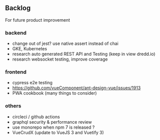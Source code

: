 ## Backlog

For future product improvement

### backend
- change out of jest? use native assert instead of chai
- GKE, Kubernetes
- research auto generated REST API and Testing (keep in view dredd.io)
- research websocket testing, improve coverage

### frontend
- cypress e2e testing
- https://github.com/vueComponent/ant-design-vue/issues/1913
- PWA cookbook (many things to consider)

### others
- circleci / github actions
- graphql security & performance review
- use monorepo when npm 7 is released ?
- VueCrudX (update to VueJS 3 and Vuetify 3)
